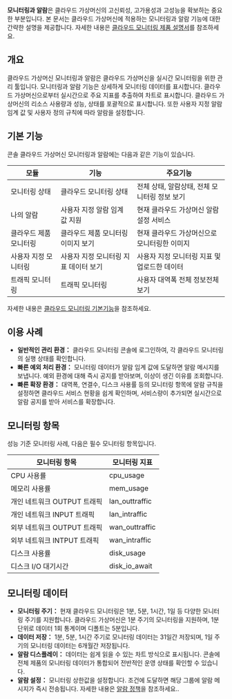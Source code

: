 **모니터링과 알람**은 클라우드 가상머신의 고신뢰성, 고가용성과 고성능을 확보하는 중요한 부분입니다. 본 문서는 클라우드 가상머신에 적용하는 모니터링과 알람 기능에 대한 간략한 설명을 제공합니다. 자세한 내용은 [클라우드 모니터링 제품 설명서](https://intl.cloud.tencent.com/document/product/248)를 참조하세요.

## 개요
클라우드 가상머신 모니터링과 알람은 클라우드 가상머신을 실시간 모니터링을 위한 관리 툴입니다. 모니터링과 알람 기능은 상세하게 모니터링 데이터를 표시합니다. 클라우드 가상머신으로부터 실시간으로 주요 지표를 추출하여 차트로 표시합니다. 클라우드 가상머신의 리소스 사용량과 성능, 상태를 포괄적으로 표시합니다. 또한 사용자 지정 알람 임계 값 및 사용자 정의 규칙에 따라 알람을 설정합니다.

## 기본 기능
콘솔 클라우드 가상머신 모니터링과 알람에는 다음과 같은 기능이 있습니다.

| 모듈    | 기능             | 주요기능                                    |
| ----- | -------------- | --------------------------------------- |
| 모니터링 상태  | 클라우드 모니터링 상태          | 전체 상태, 알람상태, 전체 모니터링 정보 보기                    |
| 나의 알람  | 사용자 지정 알람 임계 값 지원   | 현재 클라우드 가상머신 알람 설정 서비스         |
| 클라우드 제품 모니터링 | 클라우드 제품 모니터링 이미지 보기      | 현재 클라우드 가상머신으로 모니터링한 이미지 |
| 사용자 지정 모니터링  | 사용자 지정 모니터링 지표 데이터 보기 | 사용자 지정 모니터링 지표 및 업로드한 데이터            |
| 트래픽 모니터링  | 트래픽 모니터링           | 사용자 대역폭 전체 정보전체 보기                              |

자세한 내용은 [클라우드 모니터링 기본기능](https://intl.cloud.tencent.com/document/product/248)을 참조하세요.

## 이용 사례
- **일반적인 관리 환경：** 클라우드 모니터링 콘솔에 로그인하여, 각 클라우드 모니터링의 실행 상태를 확인합니다.
- **빠른 예외 처리 환경：** 모니터링 데이터가 알람 임계 값에 도달하면 알람 메시지를 보냅니다. 예외 환경에 대해 즉시 공지를 받아보며, 이상이 생긴 이유를 조회합니다.
- **빠른 확장 환경：** 대역폭, 연결수, 디스크 사용률 등의 모니터링 항목에 알람 규칙을 설정하면 클라우드 서비스 현황을 쉽게 확인하며, 서비스량이 추가되면 실시간으로 알람 공지를 받아 서비스를 확장합니다.

## 모니터링 항목
성능 기준 모니터링 사례, 다음은 필수 모니터링 항목입니다.

| 모니터링 항목 | 모니터링 지표 |
|---------|---------|
| CPU 사용률 | cpu_usage |
| 메모리 사용률 | mem_usage|
| 개인 네트워크 OUTPUT 트래픽 | lan_outtraffic |
| 개인 네트워크 INPUT 트래픽 | lan_intraffic|
| 외부 네트워크 OUTPUT 트래픽 | wan_outtraffic|
| 외부 네트워크 INTPUT 트래픽 | wan_intraffic|
|디스크 사용률|disk_usage|
|디스크 I/O 대기시간|disk_io_await|

## 모니터링 데이터
- **모니터링 주기：** 현재 클라우드 모니터링은 1분, 5분, 1시간, 1일 등 다양한 모니터링 주기를 지원합니다. 클라우드 가상머신은 1분 주기의 모니터링을 지원하며, 1분 단위로 데이터 1회 통계이며 디폴트는 5분입니다.
- **데이터 저장：** 1분, 5분, 1시간 주기로 모니터링 데이터는 31일간 저장되며, 1일 주기의 모니터링 데이터는 6개월간 저장됩니다.
- **알람 디스플레이：** 데이터는 쉽게 읽을 수 있는 차트 방식으로 표시됩니다. 콘솔에 전체 제품의 모니터링 데이터가 통합되어 전반적인 운영 상태를 확인할 수 있습니다.
- **알람 설정：** 모니터링 상한값을 설정합니다. 조건에 도달하면 해당 그룹에 알람 메시지가 즉시 전송됩니다. 자세한 내용은 [알람 정책](https://intl.cloud.tencent.com/document/product/248/38908)을 참조하세요..

